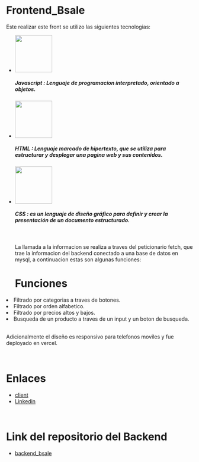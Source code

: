 <h1>Frontend_Bsale</h1>
<p>Este realizar este front se utilizo las siguientes tecnologias:</p>
<ul>
<li><img src="https://res.cloudinary.com/dltjb3yhc/image/upload/v1661814034/skills/icono_js_geaon9.png" width="100px"/>
<h5>Javascript :<span>  Lenguaje de programacion interpretado, orientado a objetos.</span></h5>
</li>
<li><img src="https://res.cloudinary.com/dltjb3yhc/image/upload/v1661814034/skills/html5_yrvkbf.png" width="100px"/>
<h5>HTML :<span>  Lenguaje marcado de hipertexto, que se utiliza para estructurar y desplegar una pagina web y sus contenidos.</span></h5>
</li>
<li><img src="https://res.cloudinary.com/dltjb3yhc/image/upload/v1661814034/skills/css_atrwk6.png" width="100px"/>
<h5>CSS :<span>  es un lenguaje de diseño gráfico para definir y crear la presentación de un documento estructurado.</span></h5>
</li>
<br/>
<p>La llamada a la informacion se realiza a traves del peticionario fetch, que trae la informacion del backend conectado a una base de datos en mysql,
a continuacion estas son algunas funciones:</p>
<h1>Funciones</h1>
</ul>
<li>Filtrado por categorias a traves de botones.</li>
<li>Filtrado por orden alfabetico.</li>
<li>Filtrado por precios altos y bajos.</li>
<li>Busqueda de un producto a traves de un input y un boton de busqueda.</li>
</ul>
<br/>
<p>Adicionalmente el diseño es responsivo para telefonos moviles y fue deployado en vercel.</p>
<br/>
<h1>Enlaces</h1>
<ul>
<li><a href="https://frontend-bsale-plum.vercel.app/" target="_blank">client</a></li>
<li><a href="https://www.linkedin.com/in/emmanuel-pa%C3%BAl-carrillo-carpio/" target="_blank">Linkedin</a></li>
</ul>
<br/>
<h1>Link del repositorio del Backend</h1>
<ul>
<li><a href="https://github.com/EmaPaul/backend_bsale" target="_blank">backend_bsale</a></li>
</ul>
